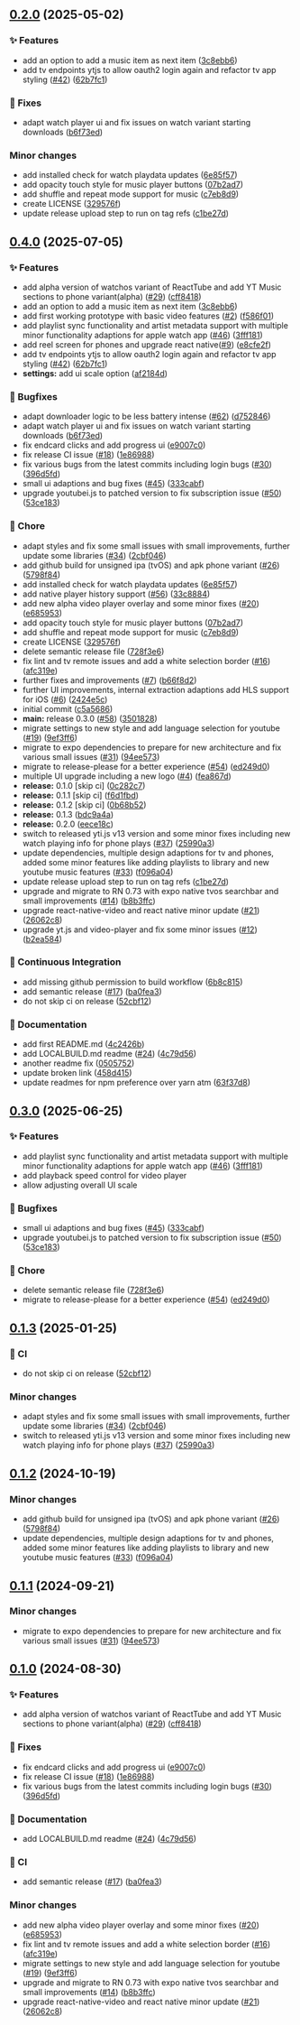 ## [0.2.0](https://github.com/Duell10111/ReactTube/compare/v0.1.3...v0.2.0) (2025-05-02)

### :sparkles: Features

* add an option to add a music item as next item ([3c8ebb6](https://github.com/Duell10111/ReactTube/commit/3c8ebb64d98a1f8d3448a0f25893319560e68c07))
* add tv endpoints ytjs to allow oauth2 login again and refactor tv app styling ([#42](https://github.com/Duell10111/ReactTube/issues/42)) ([62b7fc1](https://github.com/Duell10111/ReactTube/commit/62b7fc1198a2f85b6079788514d652ed6f99e5c2))

### :bug: Fixes

* adapt watch player ui and fix issues on watch variant starting downloads ([b6f73ed](https://github.com/Duell10111/ReactTube/commit/b6f73eddbadce8e8b5d91e2c86cf80377b89ba7a))

### Minor changes

* add installed check for watch playdata updates ([6e85f57](https://github.com/Duell10111/ReactTube/commit/6e85f57b77a12850433e35dceececf249516332b))
* add opacity touch style for music player buttons ([07b2ad7](https://github.com/Duell10111/ReactTube/commit/07b2ad79476e156fba63981f1ece8d1b27946f3e))
* add shuffle and repeat mode support for music ([c7eb8d9](https://github.com/Duell10111/ReactTube/commit/c7eb8d99bd698517d7dbbc6d8c2efb2d03009431))
* create LICENSE ([329576f](https://github.com/Duell10111/ReactTube/commit/329576fd7f60aca592a588d4558488bf7fa58f97))
* update release upload step to run on tag refs ([c1be27d](https://github.com/Duell10111/ReactTube/commit/c1be27d6129a51d9e2c5384e3894ba3dba7a65a3))

## [0.4.0](https://github.com/kefrulz/ReactTube/compare/v0.3.0...v0.4.0) (2025-07-05)


### ✨ Features

* add alpha version of watchos variant of ReactTube and add YT Music sections to phone variant(alpha) ([#29](https://github.com/kefrulz/ReactTube/issues/29)) ([cff8418](https://github.com/kefrulz/ReactTube/commit/cff8418dae517b0d9169a5b1b3813a0d4dfabf92))
* add an option to add a music item as next item ([3c8ebb6](https://github.com/kefrulz/ReactTube/commit/3c8ebb64d98a1f8d3448a0f25893319560e68c07))
* add first working prototype with basic video features ([#2](https://github.com/kefrulz/ReactTube/issues/2)) ([f586f01](https://github.com/kefrulz/ReactTube/commit/f586f014deec72f854e4b4e4ad2222b6ecad1a05))
* add playlist sync functionality and artist metadata support with multiple minor functionality adaptions for apple watch app ([#46](https://github.com/kefrulz/ReactTube/issues/46)) ([3fff181](https://github.com/kefrulz/ReactTube/commit/3fff181081ee43cee72f817258d68546d0dd1f3f))
* add reel screen for phones and upgrade react native([#9](https://github.com/kefrulz/ReactTube/issues/9)) ([e8cfe2f](https://github.com/kefrulz/ReactTube/commit/e8cfe2f17ded0f3117c7422ca90fce942a1bef0e))
* add tv endpoints ytjs to allow oauth2 login again and refactor tv app styling ([#42](https://github.com/kefrulz/ReactTube/issues/42)) ([62b7fc1](https://github.com/kefrulz/ReactTube/commit/62b7fc1198a2f85b6079788514d652ed6f99e5c2))
* **settings:** add ui scale option ([af2184d](https://github.com/kefrulz/ReactTube/commit/af2184dc6334f3fd45aeb7acf7c446d053a874e8))


### 🐛 Bugfixes

* adapt downloader logic to be less battery intense ([#62](https://github.com/kefrulz/ReactTube/issues/62)) ([d752846](https://github.com/kefrulz/ReactTube/commit/d7528464a7744107a02bb75b98e6f95862dd0126))
* adapt watch player ui and fix issues on watch variant starting downloads ([b6f73ed](https://github.com/kefrulz/ReactTube/commit/b6f73eddbadce8e8b5d91e2c86cf80377b89ba7a))
* fix endcard clicks and add progress ui ([e9007c0](https://github.com/kefrulz/ReactTube/commit/e9007c08eaae9ee5e31cf8a9a069c9f66dc2f6ba))
* fix release CI issue ([#18](https://github.com/kefrulz/ReactTube/issues/18)) ([1e86988](https://github.com/kefrulz/ReactTube/commit/1e86988ef33a9a2909346aa97b736380fc6ca264))
* fix various bugs from the latest commits including login bugs ([#30](https://github.com/kefrulz/ReactTube/issues/30)) ([396d5fd](https://github.com/kefrulz/ReactTube/commit/396d5fdb0439f78e2635f60c07c603f971ce5d94))
* small ui adaptions and bug fixes ([#45](https://github.com/kefrulz/ReactTube/issues/45)) ([333cabf](https://github.com/kefrulz/ReactTube/commit/333cabf8c9a377f8f6be3ab3f0e6806d0d53c5cc))
* upgrade youtubei.js to patched version to fix subscription issue ([#50](https://github.com/kefrulz/ReactTube/issues/50)) ([53ce183](https://github.com/kefrulz/ReactTube/commit/53ce183221b39de088361b17857ee3a33192915c))


### 🔧 Chore

* adapt styles and fix some small issues with small improvements, further update some libraries ([#34](https://github.com/kefrulz/ReactTube/issues/34)) ([2cbf046](https://github.com/kefrulz/ReactTube/commit/2cbf0464f8fc426bbc0687adf50546e127043cac))
* add github build for unsigned ipa (tvOS) and apk phone variant ([#26](https://github.com/kefrulz/ReactTube/issues/26)) ([5798f84](https://github.com/kefrulz/ReactTube/commit/5798f842fdf3be051b5a945d62c8dda2c5f85e09))
* add installed check for watch playdata updates ([6e85f57](https://github.com/kefrulz/ReactTube/commit/6e85f57b77a12850433e35dceececf249516332b))
* add native player history support ([#56](https://github.com/kefrulz/ReactTube/issues/56)) ([33c8884](https://github.com/kefrulz/ReactTube/commit/33c8884689bd4de0a69c13fbfcc9fbf060ab8074))
* add new alpha video player overlay and some minor fixes ([#20](https://github.com/kefrulz/ReactTube/issues/20)) ([e685953](https://github.com/kefrulz/ReactTube/commit/e6859530fee95052248f6b4fe4b05c189f65c7fd))
* add opacity touch style for music player buttons ([07b2ad7](https://github.com/kefrulz/ReactTube/commit/07b2ad79476e156fba63981f1ece8d1b27946f3e))
* add shuffle and repeat mode support for music ([c7eb8d9](https://github.com/kefrulz/ReactTube/commit/c7eb8d99bd698517d7dbbc6d8c2efb2d03009431))
* create LICENSE ([329576f](https://github.com/kefrulz/ReactTube/commit/329576fd7f60aca592a588d4558488bf7fa58f97))
* delete semantic release file ([728f3e6](https://github.com/kefrulz/ReactTube/commit/728f3e60dd63df5d7a18e65e085b60836861cc41))
* fix lint and tv remote issues and add a white selection border  ([#16](https://github.com/kefrulz/ReactTube/issues/16)) ([afc319e](https://github.com/kefrulz/ReactTube/commit/afc319e9351fe0f35ed2e0113aebd8043e28e7b6))
* further fixes and improvements ([#7](https://github.com/kefrulz/ReactTube/issues/7)) ([b66f8d2](https://github.com/kefrulz/ReactTube/commit/b66f8d2d8c3d051f0506efd3977decf4db4f2bda))
* further UI improvements, internal extraction adaptions add HLS support for iOS ([#6](https://github.com/kefrulz/ReactTube/issues/6)) ([2424e5c](https://github.com/kefrulz/ReactTube/commit/2424e5c86936c085943c3881f0c16d1653a7dab0))
* initial commit ([c5a5686](https://github.com/kefrulz/ReactTube/commit/c5a56866b7b32fcac44a50bcade615a0e263460b))
* **main:** release 0.3.0 ([#58](https://github.com/kefrulz/ReactTube/issues/58)) ([3501828](https://github.com/kefrulz/ReactTube/commit/3501828ff2c05b05ba42095acc349ebcf064c115))
* migrate settings to new style and add language selection for youtube ([#19](https://github.com/kefrulz/ReactTube/issues/19)) ([9ef3ff6](https://github.com/kefrulz/ReactTube/commit/9ef3ff6e2890d540400b92b3e73d10cbf86dd895))
* migrate to expo dependencies to prepare for new architecture and fix various small issues ([#31](https://github.com/kefrulz/ReactTube/issues/31)) ([94ee573](https://github.com/kefrulz/ReactTube/commit/94ee573283badc1fcc51620d7ecb483c608c0290))
* migrate to release-please for a better experience ([#54](https://github.com/kefrulz/ReactTube/issues/54)) ([ed249d0](https://github.com/kefrulz/ReactTube/commit/ed249d03bcfda79d2073ec1681c5fa75f800c5eb))
* multiple UI upgrade including a new logo ([#4](https://github.com/kefrulz/ReactTube/issues/4)) ([fea867d](https://github.com/kefrulz/ReactTube/commit/fea867d27687948fbc4b7252addb57fb4d3be673))
* **release:** 0.1.0 [skip ci] ([0c282c7](https://github.com/kefrulz/ReactTube/commit/0c282c7873756301ee35a5d2a9a10218f7846645))
* **release:** 0.1.1 [skip ci] ([f6d1fbd](https://github.com/kefrulz/ReactTube/commit/f6d1fbd1a78553022b0655747403fbbd050b8b43))
* **release:** 0.1.2 [skip ci] ([0b68b52](https://github.com/kefrulz/ReactTube/commit/0b68b529e35021b0c14113091b295955cd74143a))
* **release:** 0.1.3 ([bdc9a4a](https://github.com/kefrulz/ReactTube/commit/bdc9a4a8e207757a085ae5edf93aad5cdc6f6b51))
* **release:** 0.2.0 ([eece18c](https://github.com/kefrulz/ReactTube/commit/eece18c99de169e7274d1936f0ffc73626254f49))
* switch to released yti.js v13 version and some minor fixes including new watch playing info for phone plays ([#37](https://github.com/kefrulz/ReactTube/issues/37)) ([25990a3](https://github.com/kefrulz/ReactTube/commit/25990a351244c417f49faa6ff026effc581fca35))
* update dependencies, multiple design adaptions for tv and phones, added some minor features like adding playlists to library and new youtube music features ([#33](https://github.com/kefrulz/ReactTube/issues/33)) ([f096a04](https://github.com/kefrulz/ReactTube/commit/f096a0494d10542a04cf60f1e831b5d7906fc074))
* update release upload step to run on tag refs ([c1be27d](https://github.com/kefrulz/ReactTube/commit/c1be27d6129a51d9e2c5384e3894ba3dba7a65a3))
* upgrade and migrate to RN 0.73 with expo native tvos searchbar and small improvements ([#14](https://github.com/kefrulz/ReactTube/issues/14)) ([b8b3ffc](https://github.com/kefrulz/ReactTube/commit/b8b3ffc05302e0a74d5f6848231bc320c695ecb8))
* upgrade react-native-video and react native minor update ([#21](https://github.com/kefrulz/ReactTube/issues/21)) ([26062c8](https://github.com/kefrulz/ReactTube/commit/26062c8fd9bd7447d30f372b60c10479e53336a1))
* upgrade yt.js and video-player and fix some minor issues ([#12](https://github.com/kefrulz/ReactTube/issues/12)) ([b2ea584](https://github.com/kefrulz/ReactTube/commit/b2ea584bd951872267fea31e12e5b57f0a285dbb))


### 🚀 Continuous Integration

* add missing github permission to build workflow ([6b8c815](https://github.com/kefrulz/ReactTube/commit/6b8c8150c1c94557e7e6a48751ff988bbec95ac7))
* add semantic release ([#17](https://github.com/kefrulz/ReactTube/issues/17)) ([ba0fea3](https://github.com/kefrulz/ReactTube/commit/ba0fea390c844952782d2ddea62a509a42f94446))
* do not skip ci on release ([52cbf12](https://github.com/kefrulz/ReactTube/commit/52cbf1262139eb33aa142244e5382c8fa7007714))


### 📄 Documentation

* add first README.md ([4c2426b](https://github.com/kefrulz/ReactTube/commit/4c2426ba62520fa40cdd487b23ed966cb41120cd))
* add LOCALBUILD.md readme ([#24](https://github.com/kefrulz/ReactTube/issues/24)) ([4c79d56](https://github.com/kefrulz/ReactTube/commit/4c79d5693f1dcb70d19b2d75ef3de22de318ad1e))
* another readme fix ([0505752](https://github.com/kefrulz/ReactTube/commit/05057528c51e3cb1ce642eca5656738b98222d37))
* update broken link ([458d415](https://github.com/kefrulz/ReactTube/commit/458d415ad5fbdfafb22210fd2a87ff85ce445034))
* update readmes for npm preference over yarn atm ([63f37d8](https://github.com/kefrulz/ReactTube/commit/63f37d8d2570fc1c6b79503d88a2a2d88c7bd6c8))

## [0.3.0](https://github.com/Duell10111/ReactTube/compare/v0.2.0...v0.3.0) (2025-06-25)


### ✨ Features

* add playlist sync functionality and artist metadata support with multiple minor functionality adaptions for apple watch app ([#46](https://github.com/Duell10111/ReactTube/issues/46)) ([3fff181](https://github.com/Duell10111/ReactTube/commit/3fff181081ee43cee72f817258d68546d0dd1f3f))
* add playback speed control for video player
* allow adjusting overall UI scale


### 🐛 Bugfixes

* small ui adaptions and bug fixes ([#45](https://github.com/Duell10111/ReactTube/issues/45)) ([333cabf](https://github.com/Duell10111/ReactTube/commit/333cabf8c9a377f8f6be3ab3f0e6806d0d53c5cc))
* upgrade youtubei.js to patched version to fix subscription issue ([#50](https://github.com/Duell10111/ReactTube/issues/50)) ([53ce183](https://github.com/Duell10111/ReactTube/commit/53ce183221b39de088361b17857ee3a33192915c))


### 🔧 Chore

* delete semantic release file ([728f3e6](https://github.com/Duell10111/ReactTube/commit/728f3e60dd63df5d7a18e65e085b60836861cc41))
* migrate to release-please for a better experience ([#54](https://github.com/Duell10111/ReactTube/issues/54)) ([ed249d0](https://github.com/Duell10111/ReactTube/commit/ed249d03bcfda79d2073ec1681c5fa75f800c5eb))

## [0.1.3](https://github.com/Duell10111/ReactTube/compare/v0.1.2...v0.1.3) (2025-01-25)

### :repeat: CI

* do not skip ci on release ([52cbf12](https://github.com/Duell10111/ReactTube/commit/52cbf1262139eb33aa142244e5382c8fa7007714))

### Minor changes

* adapt styles and fix some small issues with small improvements, further update some libraries ([#34](https://github.com/Duell10111/ReactTube/issues/34)) ([2cbf046](https://github.com/Duell10111/ReactTube/commit/2cbf0464f8fc426bbc0687adf50546e127043cac))
* switch to released yti.js v13 version and some minor fixes including new watch playing info for phone plays ([#37](https://github.com/Duell10111/ReactTube/issues/37)) ([25990a3](https://github.com/Duell10111/ReactTube/commit/25990a351244c417f49faa6ff026effc581fca35))

## [0.1.2](https://github.com/Duell10111/ReactTube/compare/v0.1.1...v0.1.2) (2024-10-19)

### Minor changes

* add github build for unsigned ipa (tvOS) and apk phone variant ([#26](https://github.com/Duell10111/ReactTube/issues/26)) ([5798f84](https://github.com/Duell10111/ReactTube/commit/5798f842fdf3be051b5a945d62c8dda2c5f85e09))
* update dependencies, multiple design adaptions for tv and phones, added some minor features like adding playlists to library and new youtube music features ([#33](https://github.com/Duell10111/ReactTube/issues/33)) ([f096a04](https://github.com/Duell10111/ReactTube/commit/f096a0494d10542a04cf60f1e831b5d7906fc074))

## [0.1.1](https://github.com/Duell10111/ReactTube/compare/v0.1.0...v0.1.1) (2024-09-21)

### Minor changes

* migrate to expo dependencies to prepare for new architecture and fix various small issues ([#31](https://github.com/Duell10111/ReactTube/issues/31)) ([94ee573](https://github.com/Duell10111/ReactTube/commit/94ee573283badc1fcc51620d7ecb483c608c0290))

## [0.1.0](https://github.com/Duell10111/ReactTube/compare/v0.0.1...v0.1.0) (2024-08-30)

### :sparkles: Features

* add alpha version of watchos variant of ReactTube and add YT Music sections to phone variant(alpha) ([#29](https://github.com/Duell10111/ReactTube/issues/29)) ([cff8418](https://github.com/Duell10111/ReactTube/commit/cff8418dae517b0d9169a5b1b3813a0d4dfabf92))

### :bug: Fixes

* fix endcard clicks and add progress ui ([e9007c0](https://github.com/Duell10111/ReactTube/commit/e9007c08eaae9ee5e31cf8a9a069c9f66dc2f6ba))
* fix release CI issue ([#18](https://github.com/Duell10111/ReactTube/issues/18)) ([1e86988](https://github.com/Duell10111/ReactTube/commit/1e86988ef33a9a2909346aa97b736380fc6ca264))
* fix various bugs from the latest commits including login bugs ([#30](https://github.com/Duell10111/ReactTube/issues/30)) ([396d5fd](https://github.com/Duell10111/ReactTube/commit/396d5fdb0439f78e2635f60c07c603f971ce5d94))

### :memo: Documentation

* add LOCALBUILD.md readme ([#24](https://github.com/Duell10111/ReactTube/issues/24)) ([4c79d56](https://github.com/Duell10111/ReactTube/commit/4c79d5693f1dcb70d19b2d75ef3de22de318ad1e))

### :repeat: CI

* add semantic release ([#17](https://github.com/Duell10111/ReactTube/issues/17)) ([ba0fea3](https://github.com/Duell10111/ReactTube/commit/ba0fea390c844952782d2ddea62a509a42f94446))

### Minor changes

* add new alpha video player overlay and some minor fixes ([#20](https://github.com/Duell10111/ReactTube/issues/20)) ([e685953](https://github.com/Duell10111/ReactTube/commit/e6859530fee95052248f6b4fe4b05c189f65c7fd))
* fix lint and tv remote issues and add a white selection border  ([#16](https://github.com/Duell10111/ReactTube/issues/16)) ([afc319e](https://github.com/Duell10111/ReactTube/commit/afc319e9351fe0f35ed2e0113aebd8043e28e7b6))
* migrate settings to new style and add language selection for youtube ([#19](https://github.com/Duell10111/ReactTube/issues/19)) ([9ef3ff6](https://github.com/Duell10111/ReactTube/commit/9ef3ff6e2890d540400b92b3e73d10cbf86dd895))
* upgrade and migrate to RN 0.73 with expo native tvos searchbar and small improvements ([#14](https://github.com/Duell10111/ReactTube/issues/14)) ([b8b3ffc](https://github.com/Duell10111/ReactTube/commit/b8b3ffc05302e0a74d5f6848231bc320c695ecb8))
* upgrade react-native-video and react native minor update ([#21](https://github.com/Duell10111/ReactTube/issues/21)) ([26062c8](https://github.com/Duell10111/ReactTube/commit/26062c8fd9bd7447d30f372b60c10479e53336a1))
